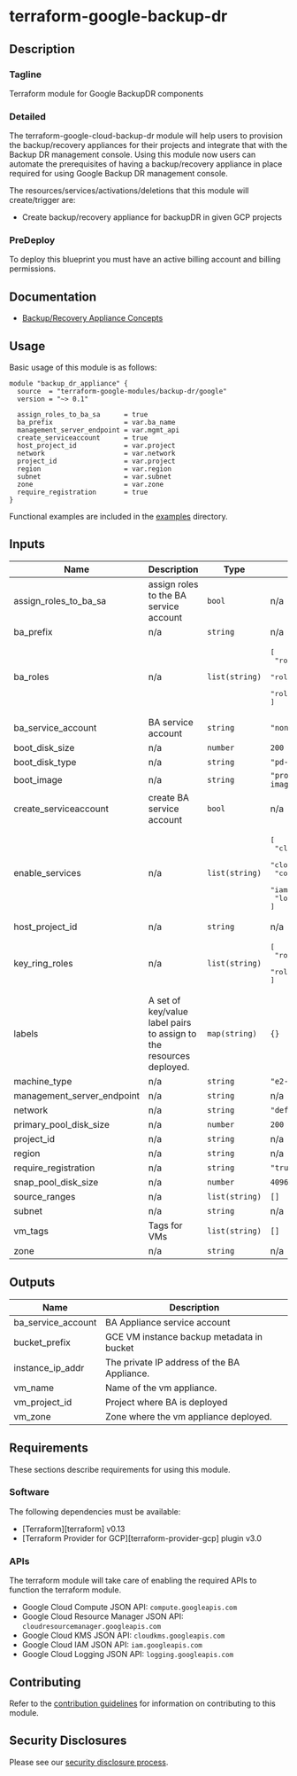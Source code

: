 # terraform-google-backup-dr

## Description
### Tagline
Terraform module for Google BackupDR components

### Detailed
The terraform-google-cloud-backup-dr module will help users to provision the backup/recovery appliances for their projects and integrate that with the Backup DR management console. Using this module now users can automate the  prerequisites  of having a backup/recovery appliance in place required for using Google Backup DR management console.


The resources/services/activations/deletions that this module will create/trigger are:

- Create backup/recovery appliance for backupDR in given GCP projects

### PreDeploy
To deploy this blueprint you must have an active billing account and billing permissions.

## Documentation
- [Backup/Recovery Appliance Concepts](https://cloud.google.com/backup-disaster-recovery/docs/concepts/manage-appliance)


## Usage
Basic usage of this module is as follows:

```hcl
module "backup_dr_appliance" {
  source  = "terraform-google-modules/backup-dr/google"
  version = "~> 0.1"

  assign_roles_to_ba_sa      = true
  ba_prefix                  = var.ba_name
  management_server_endpoint = var.mgmt_api
  create_serviceaccount      = true
  host_project_id            = var.project
  network                    = var.network
  project_id                 = var.project
  region                     = var.region
  subnet                     = var.subnet
  zone                       = var.zone
  require_registration       = true
}
```

Functional examples are included in the
[examples](./examples/) directory.

<!-- BEGINNING OF PRE-COMMIT-TERRAFORM DOCS HOOK -->
## Inputs

| Name | Description | Type | Default | Required |
|------|-------------|------|---------|:--------:|
| assign\_roles\_to\_ba\_sa | assign roles to the BA service account | `bool` | n/a | yes |
| ba\_prefix | n/a | `string` | n/a | yes |
| ba\_roles | n/a | `list(string)` | <pre>[<br>  "roles/backupdr.computeEngineOperator",<br>  "roles/logging.logWriter",<br>  "roles/iam.serviceAccountUser"<br>]</pre> | no |
| ba\_service\_account | BA service account | `string` | `"none"` | no |
| boot\_disk\_size | n/a | `number` | `200` | no |
| boot\_disk\_type | n/a | `string` | `"pd-ssd"` | no |
| boot\_image | n/a | `string` | `"projects/backupdr-images/global/images/sky-11-0-5-447"` | no |
| create\_serviceaccount | create BA service account | `bool` | n/a | yes |
| enable\_services | n/a | `list(string)` | <pre>[<br>  "cloudkms.googleapis.com",<br>  "cloudresourcemanager.googleapis.com",<br>  "compute.googleapis.com",<br>  "iam.googleapis.com",<br>  "logging.googleapis.com"<br>]</pre> | no |
| host\_project\_id | n/a | `string` | n/a | yes |
| key\_ring\_roles | n/a | `list(string)` | <pre>[<br>  "roles/cloudkms.cryptoKeyEncrypterDecrypter",<br>  "roles/cloudkms.admin"<br>]</pre> | no |
| labels | A set of key/value label pairs to assign to the resources deployed. | `map(string)` | `{}` | no |
| machine\_type | n/a | `string` | `"e2-standard-16"` | no |
| management\_server\_endpoint | n/a | `string` | n/a | yes |
| network | n/a | `string` | `"default"` | no |
| primary\_pool\_disk\_size | n/a | `number` | `200` | no |
| project\_id | n/a | `string` | n/a | yes |
| region | n/a | `string` | n/a | yes |
| require\_registration | n/a | `string` | `"true"` | no |
| snap\_pool\_disk\_size | n/a | `number` | `4096` | no |
| source\_ranges | n/a | `list(string)` | `[]` | no |
| subnet | n/a | `string` | n/a | yes |
| vm\_tags | Tags for VMs | `list(string)` | `[]` | no |
| zone | n/a | `string` | n/a | yes |

## Outputs

| Name | Description |
|------|-------------|
| ba\_service\_account | BA Appliance service account |
| bucket\_prefix | GCE VM instance backup metadata in bucket |
| instance\_ip\_addr | The private IP address of the BA Appliance. |
| vm\_name | Name of the vm appliance. |
| vm\_project\_id | Project where BA is deployed |
| vm\_zone | Zone where the vm appliance deployed. |

<!-- END OF PRE-COMMIT-TERRAFORM DOCS HOOK -->

## Requirements

These sections describe requirements for using this module.

### Software

The following dependencies must be available:

- [Terraform][terraform] v0.13
- [Terraform Provider for GCP][terraform-provider-gcp] plugin v3.0

### APIs

The terraform module will take care of enabling the required APIs to function the terraform module.

- Google Cloud Compute JSON API: `compute.googleapis.com`
- Google Cloud Resource Manager JSON API: `cloudresourcemanager.googleapis.com`
- Google Cloud KMS JSON API: `cloudkms.googleapis.com`
- Google Cloud IAM JSON API: `iam.googleapis.com`
- Google Cloud Logging JSON API: `logging.googleapis.com`

## Contributing

Refer to the [contribution guidelines](./CONTRIBUTING.md) for
information on contributing to this module.

## Security Disclosures

Please see our [security disclosure process](./SECURITY.md).
